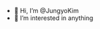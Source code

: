 - 👋 Hi, I’m @JungyoKim
- 👀 I’m interested in anything
<!-- - 🌱 I’m currently learning ...
- 💞️ I’m looking to collaborate on ...
- 📫 How to reach me ... -->

<!---
JungyoKim/JungyoKim is a ✨ special ✨ repository because its `README.md` (this file) appears on your GitHub profile.
You can click the Preview link to take a look at your changes.
--->
